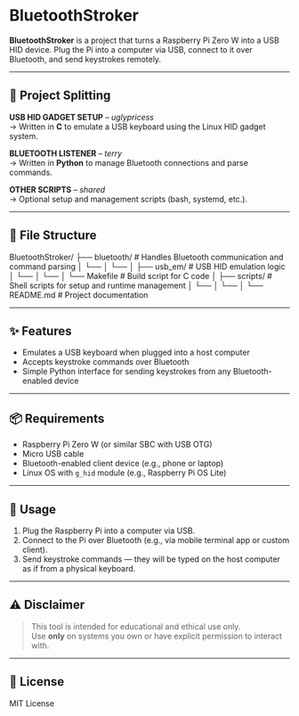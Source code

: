 # BluetoothStroker

**BluetoothStroker** is a project that turns a Raspberry Pi Zero W into a USB HID device. Plug the Pi into a computer via USB, connect to it over Bluetooth, and send keystrokes remotely.

---

## 🧠 Project Splitting

**USB HID GADGET SETUP** – _uglypricess_  
→ Written in **C** to emulate a USB keyboard using the Linux HID gadget system.

**BLUETOOTH LISTENER** – _terry_  
→ Written in **Python** to manage Bluetooth connections and parse commands.

**OTHER SCRIPTS** – _shared_  
→ Optional setup and management scripts (bash, systemd, etc.).

---

## 📁 File Structure

BluetoothStroker/
├── bluetooth/     # Handles Bluetooth communication and command parsing
│   └── 
│   └── 
│
├── usb_em/        # USB HID emulation logic 
│   └──
│   └── 
│   └── Makefile           # Build script for C code
│
├── scripts/       # Shell scripts for setup and runtime management
│   └── 
│   └── 
│
└── README.md      # Project documentation


---

## ✨ Features

- Emulates a USB keyboard when plugged into a host computer
- Accepts keystroke commands over Bluetooth
- Simple Python interface for sending keystrokes from any Bluetooth-enabled device

---

## 📦 Requirements

- Raspberry Pi Zero W (or similar SBC with USB OTG)
- Micro USB cable
- Bluetooth-enabled client device (e.g., phone or laptop)
- Linux OS with `g_hid` module (e.g., Raspberry Pi OS Lite)

---

## 🚀 Usage

1. Plug the Raspberry Pi into a computer via USB.
2. Connect to the Pi over Bluetooth (e.g., via mobile terminal app or custom client).
3. Send keystroke commands — they will be typed on the host computer as if from a physical keyboard.

---

## ⚠️ Disclaimer

> This tool is intended for educational and ethical use only.  
> Use **only** on systems you own or have explicit permission to interact with.

---

## 🪪 License

MIT License
